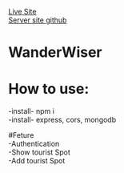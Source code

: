 [Live Site](https://wanderwise-65043.web.app) <br/>
[Server site github](https://github.com/AbuRahat889/wanderwiser-server) <br/>

# WanderWiser  <br/>
# How to use:  <br/>
-install- npm i  <br/>
-install- express, cors, mongodb  <br/>

#Feture <br/>
-Authentication  <br/>
-Show tourist Spot  <br/>
-Add tourist Spot   <br/>



